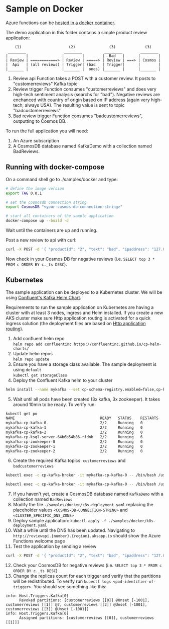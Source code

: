 # Sample on Docker

Azure functions can be [hosted in a docker container](https://docs.microsoft.com/en-us/Azure/azure-functions/functions-create-function-linux-custom-image).

The demo application in this folder contains a simple product review application:

```text
    (1)                     (2)               (3)             (3)
 ________                 ________          ________        ________
|        |               |        |        |  Bad   |      |        |
| Review | ============> | Review | =====> | Review | ===> | Cosmos |
|  Api   | (all reviews) | Trigger| (bad   | Trigger|      |        |
|_______ |               |_______ |  ones) |_______ |      |_______ |
```

1. Review api Function takes a POST with a customer review. It posts to "customerreviews" Kafka topic
1. Review trigger Function consumes "customerreviews" and does very high-tech sentiment analysis (searchs for "bad"). Negative reviews are enchanced with country of origin based on IP address (again very high-tech; always USA). The resulting value is sent to topic "badcustomerreviews"
1. Bad review trigger Function consumes "badcustomerreviews", outputting to Cosmos DB.

To run the full application you will need:
1. An Azure subscription
1. A CosmosDB database named KafkaDemo with a collection named BadReviews.

## Running with docker-compose

On a command shell go to ./samples/docker and type:

```bash
# define the image version
export TAG 0.0.1

# set the cosmosdb connection string
export CosmosDB "<your-cosmos-db-connection-string>"

# start all containers of the sample application
docker-compose up --build -d
```

Wait until the containers are up and running.

Post a new review to api with curl:

```bash
curl -X POST -d '{ "productId": "2", "text": "bad", "ipaddress": "127.0.0.1", "timestamp": 0 }' http://localhost:5001/api/reviews
```

Now check in your Cosmos DB for negative reviews (i.e. `SELECT top 3 * FROM c ORDER BY c._ts DESC`).

## Kubernetes

The sample application can be deployed to a Kubernetes cluster. We will be using [Confluent's Kafka Helm Chart](https://docs.confluent.io/current/installation/installing_cp/cp-helm-charts/docs/index.html).

Requirements to run the sample application on Kubernetes are having a cluster with at least 3 nodes, ingress and Helm installed. If you create a new AKS cluster make sure Http application routing is activated for a quick ingress solution (the deployment files are based on [Http application routing](https://docs.microsoft.com/nb-no/azure/aks/http-application-routing)).

1. Add confluent helm repo\
`helm repo add confluentinc https://confluentinc.github.io/cp-helm-charts/`
1. Update helm repos\
`helm repo update`
1. Ensure you have a storage class available. The sample deployment is using `default`\
`kubectl get storageClass`
1. Deploy the Confluent Kafka helm to your cluster
```bash
helm install --name mykafka --set cp-schema-registry.enabled=false,cp-kafka-rest.enabled=false,cp-kafka-connect.enabled=false,dataLogDirStorageClass=default,dataDirStorageClass=default,storageClass=default confluentinc/cp-helm-charts
```
5. Wait until all pods have been created (3x kafka, 3x zookeeper). It takes around 10min to be ready. To verify run:
```bash
kubectl get po
NAME                                      READY   STATUS    RESTARTS   AGE
mykafka-cp-kafka-0                        2/2     Running   0          10m
mykafka-cp-kafka-1                        2/2     Running   0          5m54s
mykafka-cp-kafka-2                        2/2     Running   0          5m17s
mykafka-cp-ksql-server-64b6b54b86-rfdnh   2/2     Running   6          10m
mykafka-cp-zookeeper-0                    2/2     Running   0          10m
mykafka-cp-zookeeper-1                    2/2     Running   0          9m9s
mykafka-cp-zookeeper-2                    2/2     Running   0          8m16s
```

6. Create the required Kafka topics: `customerreviews` and `badcustomerreviews`
```bash
kubectl exec -c cp-kafka-broker -it mykafka-cp-kafka-0 -- /bin/bash /usr/bin/kafka-topics --zookeeper mykafka-cp-zookeeper:2181 --create --topic customerreviews --partitions 12 --replication-factor 1 --if-not-exists

kubectl exec -c cp-kafka-broker -it mykafka-cp-kafka-0 -- /bin/bash /usr/bin/kafka-topics --zookeeper mykafka-cp-zookeeper:2181 --create --topic badcustomerreviews --partitions 12 --replication-factor 1 --if-not-exists
```
7. If you haven't yet, create a CosmosDB database named `KafkaDemo` with a collection named `BadReviews`
8. Modify the file `./samples/docker/k8s-deployment.yaml` replacing the placeholder values `<COSMOS-DB-CONNECTION-STRING>` and `<CLUSTER_SPECIFIC_DNS_ZONE>`
9. Deploy sample application: `kubectl apply -f ./samples/docker/k8s-deployment.yaml`
10. Wait a while until the DNS has been updated. Navigating to `http://reviewapi.{number}.{region}.aksapp.io` should show the Azure Functions welcome page
11. Test the application by sending a review
```bash
curl -X POST -d '{ "productId": "2", "text": "bad", "ipaddress": "127.0.0.1", "timestamp": 0 }' http://reviewapi.<your-aks-dns>.<your-aks-region>.aksapp.io/api/reviews
```
12. Check your CosmosDB for negative reviews (i.e. `SELECT top 3 * FROM c ORDER BY c._ts DESC`)
13. Change the replicas count for each trigger and verify that the partitions will be redistributed. To verify
run `kubectl logs <pod-identifier-of-trigger>`. You should see something like this:
```log
info: Host.Triggers.Kafka[0]
      Revoked partitions: [customerreviews [[0]] @Unset [-1001], customerreviews [[1]] @7, customerreviews [[2]] @Unset [-1001], customerreviews [[3]] @Unset [-1001]]
info: Host.Triggers.Kafka[0]
      Assigned partitions: [customerreviews [[0]], customerreviews [[1]]]
```